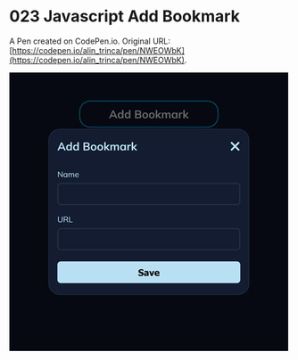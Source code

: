 # 023 Javascript Add Bookmark

A Pen created on CodePen.io. Original URL: [https://codepen.io/alin_trinca/pen/NWEOWbK](https://codepen.io/alin_trinca/pen/NWEOWbK).

![Javascript Add Bookmark Screenshot](javascript-add-bookmark.jpg)
